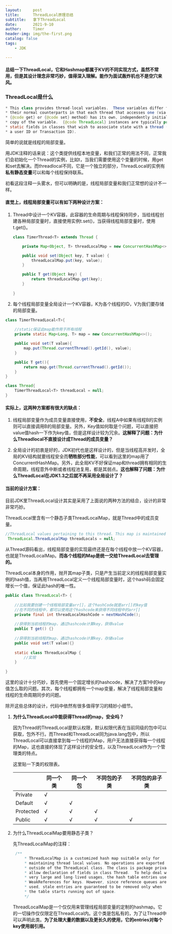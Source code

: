 ```yaml
---
layout:     post
title:      ThreadLocal原理总结
subtitle:   拿下ThreadLocal
date:       2021-9-10
author:     Timer
header-img: img/the-first.png
catalog: false
tags:
    - JDK

---
```




#### 	总结一下ThreadLocal，它和Hashmap都属于KV的不同实现方式，虽然不常用，但是其设计理念非常巧妙，值得深入理解。能作为面试轰炸机也不是空穴来风。



### ThreadLocal是什么

```java
* This class provides thread-local variables.  These variables differ from
* their normal counterparts in that each thread that accesses one (via its
* {@code get} or {@code set} method) has its own, independently initialized
* copy of the variable.  {@code ThreadLocal} instances are typically private
* static fields in classes that wish to associate state with a thread (e.g.,
* a user ID or Transaction ID).
```

简单的说就是线程的局部变量。

用JDK注释的话来说：这个类提供线程本地变量，和我们正常的用法不同，正常我们会初始化一个Thread的实例，比如t，当我们需要使用这个变量的时候，用get和set去解决。而threadlocal不同，它是一个独立的部分，ThreadLocal的实例有**私有静态变量**可以和每个线程保持联系。

初看这段注释一头雾水，但可以明确的是，线程局部变量和我们正常想的设计不一样。



#### 直觉上，线程局部变量可以有如下两种设计方案：

1. Thread中设计一个KV容器，此容器的生命周期与线程保持同步，当给线程创建各种局部变量时，直接使用实例t.set()，当获得线程局部变量时，使用t.get()。

   ```java
   class TimerThread<T> extends Thread {
   
       private Map<Object, T> threadLocalMap = new ConcurrentHashMap<>();
   
       public void set(Object key, T value) {
           threadLocalMap.put(key, value);
       }
   
       public T get(Object key) {
           return threadLocalMap.get(key);
       }
       
   }
   ```

   

2. 每个线程局部变量全局设计一个KV容器，K为各个线程的ID，V为我们要存储的局部变量。

```java
class TimerThreadLocal<T>{
	
	//static保证此map能作用于所有线程
    private static Map<Long, T> map = new ConcurrentHashMap<>();

    public void set(T value){
        map.put(Thread.currentThread().getId(), value);
    }

    public T get(){
        return map.get(Thread.currentThread().getId());
    }
}

class Thread{
	TimerThreadLocal<T> threadLocal = null;
}
```



#### 实际上，这两种方案都有很大的缺点：

1. 线程局部变量作为成员变量直接使用，**不安全**，线程A中如果有线程B的实例则可以直接调用B的局部变量。另外，Key值如何取是个问题，可以直接把value值hash一下作为key值，但是这样设计较为冗余。**这解释了问题：为什么Threadlocal不直接设计成Thread的成员变量？**

   

2. 全局设计的初衷是好的，JDK初代也是这样设计的，但是当线程高并发时，全局的KV结构就要线程安全而**牺牲部分性能**，可以看到这里的map用了ConcurrentHashMap。另外，此全局KV不好保证map和thread拥有相同的生命周期，线程意外中断或者线程池复用，都是其弱点。**这也解释了问题：为什么ThreadLocal在JDK1.3之后就不再采用全局设计了？**





#### 当前的设计方案：

目前JDK里ThreadLocal设计其实是采用了上面说的两种方法的结合，设计的非常非常巧妙。

ThreadLocal里含有一个静态子类ThreadLocalMap，就是Thread中的成员变量。

```java
//ThreadLocal values pertaining to this thread. This map is maintained by the ThreadLocal class.
 ThreadLocal.ThreadLocalMap threadLocals = null;
```

从Thread源码看出，线程局部变量的实现最终还是在每个线程中放一个KV容器，也就是ThreadLocalMap。**而各个线程的Map是统一交给ThreadLocal去管理的。**

ThreadLocal本身的作用，抛开其map子类，只是产生当前定义的线程局部变量实例的hash值，当再用ThreadLocal定义一个线程局部变量时，这个hash码会固定增长一个值，保证此hash的唯一性。

```java
public class ThreadLocal<T> {
    
    //比如我要创建一个线程局部变量arr[]，这个hashCode就是arr[]的key值
    //在不同的线程中，都可以使用这个hashcode来获得不同线程中的arr[]
    private final int threadLocalHashCode = nextHashCode();
    
    //获得到当前线程的map，通过hashcode计算key，获得value
    public T get() {}
    
    //获得到当前线程的map，通过hashcode计算key，存储value
    public void set(T value){}
 	
    static class ThreadLocalMap {
    	//实现
    }
    
}
```

这里的设计十分巧妙，首先使用一个固定增长的hashcode，解决了方案1中的key值怎么取的问题。其次，每个线程都拥有一个map变量，解决了线程局部变量和线程的生命周期同步的问题。

除开这些总体的设计，代码中依然有很多值得学习的精妙小细节。

1. **为什么ThreadLocal中能获得Thread的map，安全吗？**

   因为Thread的ThreadLocal是默认权限，默认权限代表在当前同级的包中可以获取，包外不行。而Thread和ThreadLocal同为java.lang包中，所以ThreadLocal可以直接拿到每一个线程的Map，用户无法直接获得每一个线程的Map，这也直接的体现了这样设计的安全性，以及ThreadLocal作为一个管理类的特点。

   这里贴一下类的权限表。

   |           | **同一个类** | **同一个包** | **不同包的子类** | **不同包的非子类** |
   | --------- | ------------ | ------------ | ---------------- | ------------------ |
   | Private   | √            |              |                  |                    |
   | Default   | √            | √            |                  |                    |
   | Protected | √            | √            | √                |                    |
   | Public    | √            | √            | √                | √                  |

   

2. 为什么ThreadLocalMap要用静态子类？

   先ThreadLocalMap的注释：

   ```java
    /**
        * ThreadLocalMap is a customized hash map suitable only for
        * maintaining thread local values. No operations are exported
        * outside of the ThreadLocal class. The class is package private to
        * allow declaration of fields in class Thread.  To help deal with
        * very large and long-lived usages, the hash table entries use
        * WeakReferences for keys. However, since reference queues are not
        * used, stale entries are guaranteed to be removed only when
        * the table starts running out of space.
        */
   ```

   ThreadLocalMap是一个仅仅用来管理线程局部变量的定制的hashmap。它的一切操作仅仅限定在ThreadLocal内。这个类是包私有的，为了让Thread中可以声明此类。**为了处理大量的数据以及更长久的使用，它的entries对每个key使用弱引用。**

 

















































